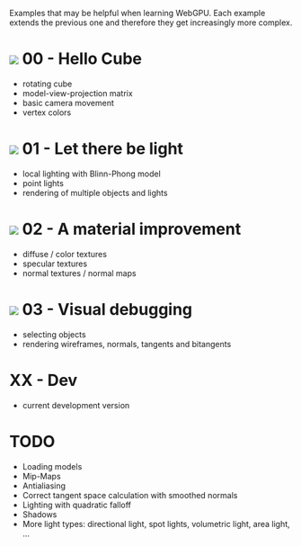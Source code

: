Examples that may be helpful when learning WebGPU. Each example extends the previous one and therefore they get increasingly more complex.

# ![](00-hello-cube/favicon.ico) 00 - Hello Cube

* rotating cube
* model-view-projection matrix
* basic camera movement
* vertex colors

# ![](01-let-there-be-light/favicon.ico) 01 - Let there be light 

* local lighting with Blinn-Phong model
* point lights
* rendering of multiple objects and lights

# ![](02-a-material-improvement/favicon.ico) 02 - A material improvement

* diffuse / color textures
* specular textures
* normal textures / normal maps

# ![](03-visual-debugging/favicon.ico) 03 - Visual debugging

* selecting objects
* rendering wireframes, normals, tangents and bitangents

# XX - Dev

* current development version

# TODO

* Loading models
* Mip-Maps
* Antialiasing
* Correct tangent space calculation with smoothed normals
* Lighting with quadratic falloff
* Shadows
* More light types: directional light, spot lights, volumetric light, area light, ...